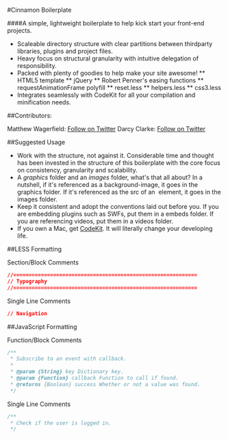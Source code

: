 #Cinnamon Boilerplate

####A simple, lightweight boilerplate to help kick start your front-end projects.

* Scaleable directory structure with clear partitions between thirdparty libraries, plugins and project files.
* Heavy focus on structural granularity with intuitive delegation of responsibility.
* Packed with plenty of goodies to help make your site awesome!
** HTML5 template
** jQuery
** Robert Penner's easing functions
** requestAnimationFrame polyfill
** reset.less
** helpers.less
** css3.less
* Integrates seamlessly with CodeKit for all your compilation and minification needs.

##Contributors:

Matthew Wagerfield: [Follow on Twitter](https://twitter.com/#!/mwagerfield)
Darcy Clarke: [Follow on Twitter](https://twitter.com/#!/darcy_clarke)

##Suggested Usage

* Work with the structure, not against it. Considerable time and thought has been invested in the structure of this boilerplate with the core focus on consistency, granularity and scalability.
* A *graphics* folder and an *images* folder, what's that all about? In a nutshell, if it's referenced as a background-image, it goes in the graphics folder. If it's referenced as the src of an <img> element, it goes in the images folder.
* Keep it consistent and adopt the conventions laid out before you. If you are embedding plugins such as SWFs, put them in a embeds folder. If you are referencing videos, put them in a videos folder.
* If you own a Mac, get [CodeKit](http://incident57.com/codekit/). It will literally change your developing life.

##LESS Formatting

Section/Block Comments

```css
//============================================================
// Typography
//============================================================
```

Single Line Comments

```css
// Navigation
```

##JavaScript Formatting

Function/Block Comments

```javascript
/**
 * Subscribe to an event with callback.
 * 
 * @param {String} key Dictionary key.
 * @param {Function} callback Function to call if found.
 * @returns {Boolean} success Whether or not a value was found.
 */
```

Single Line Comments

```javascript
/**
 * Check if the user is logged in.
 */
```


